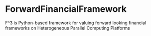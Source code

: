 ForwardFinancialFramework
=========================

F^3 is Python-based framework for valuing forward looking financial frameworks on Heterogeneous Parallel Computing Platforms